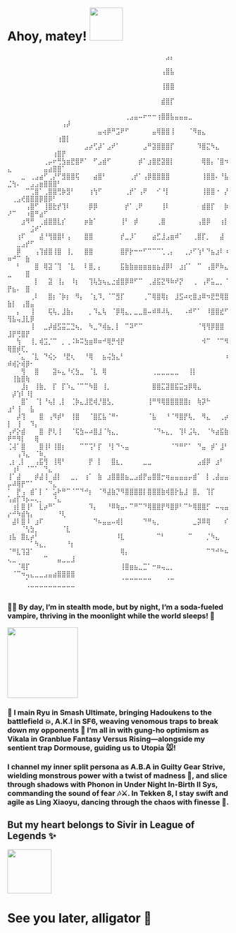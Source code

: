 # Ahoy, matey! <img src="https://github.com/Anmol-Baranwal/Cool-GIFs-For-GitHub/assets/74038190/2c79649a-b04c-4c78-998f-c126db48305c" width="75">&nbsp;

⠀⠀⠀⠀⠀⠀⠀⠀⠀⠀⠀⠀⠀⠀⠀⠀⠀⠀⠀⠀⠀⠀⠀⠀⠀⠀⠀⠀⠀⠀⠀⠀⠀⠀⠀⣠⡄⠀⠀⠀⠀⠀⠀⠀⠀⠀⠀⠀⠀⠀⠀⠀⠀⠀⠀⠀⠀⠀⠀⠀⠀⠀⠀⠀
⠀⠀⠀⠀⠀⠀⠀⠀⠀⠀⠀⠀⠀⠀⠀⠀⠀⠀⠀⠀⠀⠀⠀⠀⠀⠀⠀⠀⠀⠀⠀⠀⠀⠀⢠⣿⣧⠀⠀⠀⠀⠀⠀⠀⠀⠀⠀⠀⠀⠀⠀⠀⠀⠀⠀⠀⠀⠀⠀⠀⠀⠀⠀⠀
⠀⠀⠀⠀⠀⠀⠀⠀⠀⠀⠀⠀⠀⠀⠀⠀⠀⠀⠀⠀⠀⠀⠀⠀⠀⠀⠀⠀⠀⠀⠀⠀⠀⠀⢸⣿⣿⠀⠀⠀⠀⠀⠀⠀⠀⠀⠀⠀⠀⠀⠀⠀⠀⠀⠀⠀⠀⠀⠀⠀⠀⠀⠀⠀
⠀⠀⠀⠀⠀⠀⠀⠀⠀⠀⠀⠀⠀⠀⠀⠀⠀⠀⠀⠀⠀⠀⠀⠀⠀⠀⠀⠀⠀⠀⠀⠀⠀⠀⣾⣿⡏⠀⠀⠀⠀⠀⠀⠀⠀⠀⠀⠀⠀⠀⠀⠀⠀⠀⠀⠀⠀⠀⠀⠀⠀⠀⠀⠀
⠀⠀⠀⠀⠀⠀⠀⠀⠀⠀⠀⠀⠀⠀⠀⠀⠀⠀⠀⠀⠀⠀⠀⠀⠀⠀⢀⣠⣤⠤⠖⠒⠒⢰⣿⣿⣧⣤⣤⣤⣀⠀⠀⠀⠀⠀⠀⠀⠀⠀⠀⠀⠀⠀⠀⠀⠀⠀⠀⠀⠀⢠⡼⠀
⠀⠀⠀⠀⠀⠀⠀⠀⠀⠀⠀⠀⠀⠀⠀⠀⠀⠀⠀⠀⣤⢴⡿⠛⣩⠟⠋⠀⠀⠀⠀⠀⣤⢿⣿⣿⢸⠀⠀⠀⠈⠻⣶⣄⠀⠀⠀⠀⠀⠀⠀⠀⠀⠀⠀⠀⠀⠀⠀⠀⢰⣿⡇⠀
⠀⠀⠀⠀⠀⠀⠀⠀⠀⠀⠀⠀⠀⠀⠀⠀⠀⣠⡴⢋⡼⠁⣠⠞⠁⠀⠀⠀⠀⠀⣠⠛⣽⣿⣿⣿⡏⠀⠀⠀⠀⠀⠹⣿⣍⠳⣄⠀⠀⠀⠀⠀⠀⠀⠀⠀⠀⠀⠀⢰⣿⡟⠀⠀
⠀⠀⠀⠀⠀⠀⠀⠀⢀⡤⠖⢛⣳⣶⣟⣿⠟⠁⠀⠋⣠⣾⠋⠀⠀⠀⠀⠀⠀⡾⠁⣰⣿⣟⣽⣿⡇⠀⠀⠀⠀⠀⠀⢿⣿⡄⠈⣿⠲⣄⠀⠀⠀⠀⠀⠀⠀⣤⣴⣿⣿⠁⠀⠀
⠀⠀⠀⣀⠀⢀⣠⣴⠋⢀⡜⠋⣻⣿⣿⢯⠀⠀⠀⣴⣿⠃⠀⠀⠀⠀⠀⢀⡞⠁⢠⡿⣿⣿⣿⣿⠀⠀⠀⠀⠀⠀⠀⢸⣿⣿⠄⠘⣧⣈⢳⠄⠀⠀⣠⣠⣶⣿⣿⣿⠃⠀⠀⠀
⠀⠀⠀⠀⠉⢉⣿⠁⢀⣿⣿⢛⡷⣻⠃⠀⠀⠀⢰⢳⠋⠀⠀⠀⠀⠀⢀⡞⠁⢠⠟⠀⠀⠊⠘⡇⠀⠀⠀⠀⠀⠀⠀⢸⣿⣿⠐⠀⡜⠀⢀⣠⢞⣿⣿⣿⡿⣿⡿⠃⠀⠀⠀⠀
⠀⠀⠀⠀⢠⣿⠋⠀⢸⣿⣗⡞⢹⠇⠀⠀⠀⠀⡿⡿⠀⠀⠀⠀⠀⠀⡞⠁⢀⠟⠀⠀⠀⠀⢸⠇⠀⠀⠀⠀⠀⠀⠀⣾⣿⡏⠀⠀⡷⠜⠉⠀⠀⠰⣿⠛⣴⠋⠀⠀⠀⠀⠀⠀
⠀⠀⠀⣰⠻⠛⠀⢀⣾⣿⣿⣇⡎⠀⠀⠀⠀⡶⣷⠁⠀⠀⠀⠀⠀⢸⠃⠀⡾⠀⠀⠀⠀⢀⣿⠀⠀⠀⠀⠀⠀⠀⢠⣿⡿⠀⠀⢰⡇⠀⠀⠀⠀⠀⣨⠞⠁⠀⠀⠀⠀⠀⠀⠀
⠀⠀⢰⠏⠀⠀⠀⣼⠘⢻⣿⣿⠇⢠⠀⠀⠀⣿⣿⠀⠀⠀⠀⠀⠀⡞⣀⡸⠁⠀⠀⠀⣴⣋⣸⣠⣶⠾⠁⠀⠀⢀⣿⡏⡀⠀⠀⣼⠀⠀⠀⣀⣠⡞⠋⠀⠀⠀⠀⠀⠀⠀⠀⠀
⠀⠀⡿⠀⠀⠀⢠⢹⣾⣿⢸⣿⠀⢸⡀⠀⠀⣿⣿⠀⠀⠀⠀⠀⠀⣿⡟⡗⠒⠒⠋⠉⠉⠉⢁⢀⡄⠀⠀⢀⡰⠋⢱⠃⠙⣦⣰⠇⠰⠶⠚⠉⠀⣷⠀⠀⠀⠀⠀⠀⠀⠀⠀⠀
⠀⠀⠃⠀⠀⠀⣿⠀⢿⣽⠈⢹⠀⠈⣇⠀⠀⠇⣿⡀⡄⠀⠀⠀⠀⣯⣷⣷⣶⣶⣶⣶⣶⣦⣼⡿⠇⠀⣰⡎⠁⠀⠉⠀⢠⣿⠟⠷⣄⣀⠀⠀⠀⣿⠀⠀⠀⠀⠀⠀⠀⠀⠀⠀
⠀⠀⠀⠀⠀⠀⡇⠀⠀⣽⠀⢸⡄⠀⠸⡆⠀⠀⢹⢧⣳⢦⣄⣐⣾⣿⡿⠿⠋⠉⠀⢀⣼⣯⣝⠻⠷⠞⡝⠀⠀⢀⠀⢠⠟⣥⣀⡀⠈⡟⣦⠄⠀⣿⠀⠀⠀⠀⠀⠀⠀⠀⠀⠀
⠀⠀⠀⠀⠀⢀⠇⠀⠀⣿⡆⠈⡷⡆⠀⠻⡄⠀⠈⣆⠹⡀⠈⠉⣻⡏⠀⠀⠀⠀⢀⠉⢿⣿⢿⡆⠀⣸⣫⠴⢖⣿⣰⠿⠲⣟⣛⢿⣿⣷⡇⠀⢠⣿⣤⠀⠀⠀⠀⠀⠀⠀⠀⠀
⠀⠀⡄⠀⠀⢸⠀⠀⠀⢯⢧⡀⣸⣷⡄⠀⠀⠀⡀⠹⣄⢧⠀⠈⡿⢿⣄⡀⣀⣀⣿⠤⠾⠿⠼⢧⡀⠀⠀⠠⠾⠋⠁⠀⠸⣿⣿⣞⠋⢻⣧⢤⣸⣇⡿⠀⠀⠀⠀⠀⠀⠀⠀⠀
⠀⠀⠀⠀⠀⢸⠀⠀⣀⡼⣾⣫⣭⣉⣙⢦⡀⠀⠳⣀⠙⢾⣦⡀⡇⠀⠉⠽⠋⠉⠀⠀⠀⠀⠀⠀⠀⠀⠀⠀⠀⠀⠈⢻⢻⡿⣿⣿⠀⣸⡟⢛⣿⡟⠀⠀⠀⠀⠀⠀⠀⠀⠀⠀
⠀⠀⢳⠀⠀⢸⡀⢾⣩⡈⠉⠀⡀⢀⠨⠷⠭⣳⣶⠿⠶⠚⢿⡛⢺⡟⠀⠀⠀⠀⠀⠀⠀⠀⠀⠀⠀⠀⠀⠀⠀⠀⠀⠺⠉⠀⠈⠉⠻⢿⣿⡾⢏⡀⠀⠀⠀⠀⠀⠀⠀⠀⠀⠀
⠀⠀⠈⣄⠀⠈⣇⠀⠙⢮⡢⠀⠘⣟⢆⠀⠀⠘⢿⠀⠀⣦⢬⣳⣄⠃⠀⠀⠀⠀⠀⠀⠀⠀⠀⠀⠀⠀⠀⠀⠀⠀⠀⠀⠀⠀⠀⠀⠰⠾⢾⡕⢾⡿⠂⠀⠀⠀⠀⠀⠀⠀⠀⠀
⠀⠀⠀⢻⠀⠀⣿⠀⠀⠀⣽⠦⣄⠘⢎⣳⣀⠀⠈⣇⠀⢿⠀⠀⠀⠀⠀⠀⠀⠀⠀⠀⢀⣀⣀⣀⣀⣀⠀⠀⢸⡇⠀⠀⠀⠀⠀⠀⠀⠀⢸⣷⣿⢷⠀⠀⠀⠀⠀⠀⠀⠀⠀⠀
⠀⠀⠀⣸⡆⠀⢸⣷⡀⠀⡏⠀⡏⠱⣄⠈⠉⠉⠳⣿⠀⢸⡀⠀⠀⠀⠀⠀⠀⠀⠀⠀⣿⣿⣍⣽⣿⣯⣭⣲⡿⢿⣄⠀⠀⠀⠀⠀⠀⠀⡼⢱⠇⠸⡇⠀⠀⠀⠀⠀⠀⠀⠀⠀
⠀⠀⠀⣿⠁⠀⠈⡇⠘⢦⡇⢀⡇⠀⢈⡷⣄⣸⣟⢾⡘⣿⣣⡀⠀⠀⠀⠀⠀⠀⠀⢸⠛⠻⢿⣿⣿⣿⣿⣿⡆⠀⢷⡽⠓⠀⠀⠀⠀⣰⠃⢸⠀⠀⣧⠀⠀⠀⠀⠀⠀⠀⠀⠀
⠀⠀⡼⢹⠀⠀⠀⣿⠀⢠⠻⡾⠃⠀⢸⣿⠀⠀⠈⣿⣏⣧⠈⠛⠂⠀⠀⠀⠀⠀⠀⠈⣧⠀⠀⠘⠈⠻⣿⡟⢧⡀⠀⠻⣄⠀⠀⢀⡴⡇⠀⢸⠀⠀⠹⡄⠀⠀⠀⠀⠀⠀⠀⠀
⢠⠞⡕⣾⠀⠀⠀⣿⠀⡟⢇⢸⠀⠀⠈⢯⣳⠤⠴⣿⣸⠈⢳⣄⡀⠀⠀⠀⠀⠀⠀⠀⠈⠙⠦⣄⡀⠀⢹⠇⣨⢧⡀⠀⠈⠳⣴⣯⣷⠟⠛⠻⡇⠀⠀⢿⠀⠀⠀⠀⠀⠀⠀⠀
⢈⢼⠁⣿⠀⠀⠀⣿⢸⠇⢸⣿⡆⠀⠀⠀⠉⠉⢩⠃⡏⠀⠘⡇⠙⠢⣤⠀⠀⠀⠀⠀⠀⠀⠀⠀⠈⠙⠛⠋⠁⠀⠙⣤⠀⡾⠁⣸⠃⠀⠀⢠⠹⣄⠀⠈⠷⡀⠀⠀⠀⠀⠀⠀
⢀⡆⢀⡇⠀⠀⢠⣯⢻⠀⢸⢿⠃⠀⠀⠀⠀⠀⡟⠀⡇⠀⠀⣿⣆⡀⠀⠀⠀⠀⣀⣀⠀⠀⠀⠀⠀⠀⠀⠀⠀⠀⣠⣾⡿⠀⣰⠃⠀⠀⢰⠇⠀⠈⠉⠁⠀⠙⣄⠀⠀⠀⠀⠀
⢸⠁⣼⠀⠀⠀⡾⣼⢸⠀⣼⡇⠀⠀⣀⡀⠀⢰⠁⠀⣷⠀⣰⣿⣿⣿⣦⣀⣠⣾⡟⣤⣿⣿⡒⢶⣤⣤⣤⣤⡤⣾⠁⠀⡇⢀⣼⣤⣤⡤⠼⢿⡟⠉⠁⠀⠀⠀⠙⣄⠀⠀⠀⠀
⠁⠀⡟⢠⠀⣾⠁⡇⠈⠀⣡⠗⠛⠉⠈⠉⠙⠚⡆⠀⠈⠻⣼⣷⡙⠻⣿⣿⣿⣿⡇⣿⣿⣿⣷⢾⣿⡗⣧⣸⠀⣿⡀⠀⢹⡏⠀⠀⠀⢡⣴⡏⠹⡦⠤⢄⡀⠀⠀⠘⣄⠀⠀⠀
⠀⢰⡇⣿⢸⠃⠀⣇⡴⠛⠁⠀⠀⠀⠀⠀⠀⠀⠹⡄⠀⠀⠘⠿⢷⣤⠄⠉⠛⠉⠙⢿⣿⣿⡟⠻⣿⡿⠃⠉⠓⢿⣿⣿⡋⠀⠤⢤⣤⡔⠚⠳⣾⢳⡄⠀⠀⠀⠀⠀⠘⢇⠀⠀
⠀⣼⠇⣿⠸⠀⣰⠏⠀⠀⠀⠀⠀⠀⠀⠀⠀⠀⠀⠙⠦⣤⣤⠤⢾⡇⠀⠀⠀⠀⠙⠛⢦⡀⠀⠀⠀⠀⠀⠀⠀⣀⡽⠿⢿⠀⠀⠀⠎⠀⠀⠀⠈⢣⣳⡀⠀⠀⠀⠀⠀⠈⣇⠀
⢰⣧⠀⣿⣆⡴⠃⠀⠀⠀⠀⠀⠀⠀⠀⠀⠀⠀⠀⠀⠀⠀⠀⠀⠸⣇⠀⠀⠀⠀⠀⠀⠀⠉⠃⠀⠀⠀⠀⠀⠉⠀⠀⠀⡈⠳⣄⠀⠀⠀⠀⠀⠀⠀⠁⠳⣄⡀⠀⠀⠀⠀⠘⡆
⠈⠛⣇⢹⣽⠁⠀⠀⠀⠀⠀⠀⠀⠀⠀⠀⠀⠀⠀⠀⠀⠀⠀⠀⠀⢿⡄⠀⠀⠀⠀⠀⠀⠀⠀⠀⠀⠀⠀⠀⠀⠀⠀⠀⠉⠙⠚⠓⠦⢄⣀⠀⠀⠀⠀⠀⠀⠉⠀⠀⣤⣀⣀⣸
⠀⠀⠈⢿⡏⠀⠀⠀⠀⠀⠀⠀⠀⠀⠀⠀⠀⠀⠀⠀⠀⠀⠀⠀⠀⢸⣿⣶⣦⣀⣉⠁⠒⠶⢤⣀⡀⠀⠀⠀⠀⠀⠀⠀⠀⠀⠀⠀⠀⠀⠈⠉⠲⢤⣄⣀⣀⣠⣤⣴⣿⣿⣿⣿
⠀⠀⠀⠀⠁⠀⠀⠀⠀⠀⠀⠀⠀⠀⠀⠀⠀⠀⠀⠀⠀⠀⠀⠀⠀⠈⠉⠉⠉⠉⠉⠉⠀⠀⠀⠈⠉⠀⠀⠀⠀⠀⠀⠀⠀⠀⠀⠀⠀⠀⠀⠀⠀⠈⠉⠉⠉⠉⠉⠉⠉⠉⠉⠉

### 🕵️‍♂️ By day, I’m in stealth mode, but by night, I’m a soda-fueled vampire, thriving in the moonlight while the world sleeps! 🧛 

<img src="https://user-images.githubusercontent.com/74038190/216649426-0c2ee152-84d8-4707-85c4-27a378d2f78a.gif" width="160" />

### 👊 I main Ryu in Smash Ultimate, bringing Hadoukens to the battlefield 💥, A.K.I in SF6, weaving venomous traps to break down my opponents 🐍  I’m all in with gung-ho optimism as Vikala in Granblue Fantasy Versus Rising—alongside my sentient trap Dormouse, guiding us to Utopia 🐭! 
### I channel my inner split persona as A.B.A in Guilty Gear Strive, wielding monstrous power with a twist of madness 💉, and slice through shadows with Phonon in Under Night In-Birth II Sys, commanding the sound of fear 🎶⚔. In Tekken 8, I stay swift and agile as Ling Xiaoyu, dancing through the chaos with finesse 🎋. 
## But my heart belongs to Sivir in League of Legends ✨

<img src="https://user-images.githubusercontent.com/74038190/226127913-88de86d3-8437-45b9-a3b6-e746b47f655a.gif" width="100">  

# See you later, alligator 🐊
